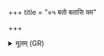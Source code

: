+++
title = "०५ बतो बतासि यम"

+++
<details><summary>मूलम् (GR)</summary>

बतो बतासि यम  
नैव ते मनो हृदयं चाविदाम ।  
अन्या किल त्वां कक्षेव युक्तं  
परि ष्वजाते लिबुजेव वृक्षम् ॥
</details>
